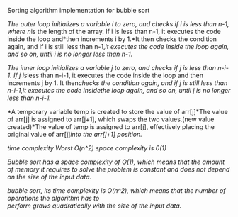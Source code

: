 Sorting algorithm implementation for bubble sort

 
*The outer loop initializes a variable i to zero, and checks if i is less than n-1, where n*is the length of the array. If i is less than n-1, it executes the code inside the loop and*then increments i by 1.*It then checks the condition again, and if i is still less than n-1,*it executes the code inside the loop again, and so on, until i is no longer less than n-1.*



*The inner loop initializes a variable j to zero, and checks if j is less than n-i-1. If j is*less than n-i-1, it executes the code inside the loop and then increments j by 1. It then*checks the condition again, and if j is still less than n-i-1,*it executes the code inside*the loop again, and so on, until j is no longer less than n-i-1.*



*A temporary variable temp is created to store the value of arr[j]*The value of arr[j] is assigned to arr[j+1], which swaps the two values.(new value created)*The value of temp is assigned to arr[j], effectively placing the original value of arr[j]*into the arr[j+1] position.*

*time complexity Worst O(n^2) space complexity is 0(1)*


*Bubble sort has a space complexity of O(1), which means that the amount of memory it requires to* 
*solve the problem is constant and does not depend on the size of the input data.*



*bubble sort, its time complexity is O(n^2), which means that the number of operations the algorithm has to* 	
*perform grows quadratically with the size of the input data.*

